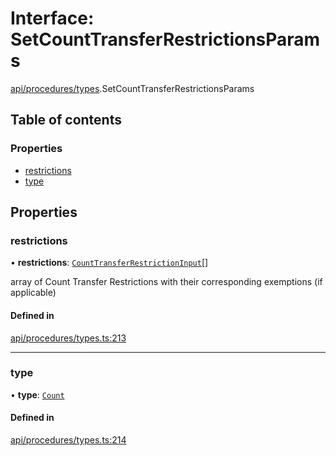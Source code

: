 # Interface: SetCountTransferRestrictionsParams

[api/procedures/types](../wiki/api.procedures.types).SetCountTransferRestrictionsParams

## Table of contents

### Properties

- [restrictions](../wiki/api.procedures.types.SetCountTransferRestrictionsParams#restrictions)
- [type](../wiki/api.procedures.types.SetCountTransferRestrictionsParams#type)

## Properties

### restrictions

• **restrictions**: [`CountTransferRestrictionInput`](../wiki/api.procedures.types.CountTransferRestrictionInput)[]

array of Count Transfer Restrictions with their corresponding exemptions (if applicable)

#### Defined in

[api/procedures/types.ts:213](https://github.com/PolymeshAssociation/polymesh-sdk/blob/07b115c8/src/api/procedures/types.ts#L213)

___

### type

• **type**: [`Count`](../wiki/api.procedures.types.TransferRestrictionType#count)

#### Defined in

[api/procedures/types.ts:214](https://github.com/PolymeshAssociation/polymesh-sdk/blob/07b115c8/src/api/procedures/types.ts#L214)
